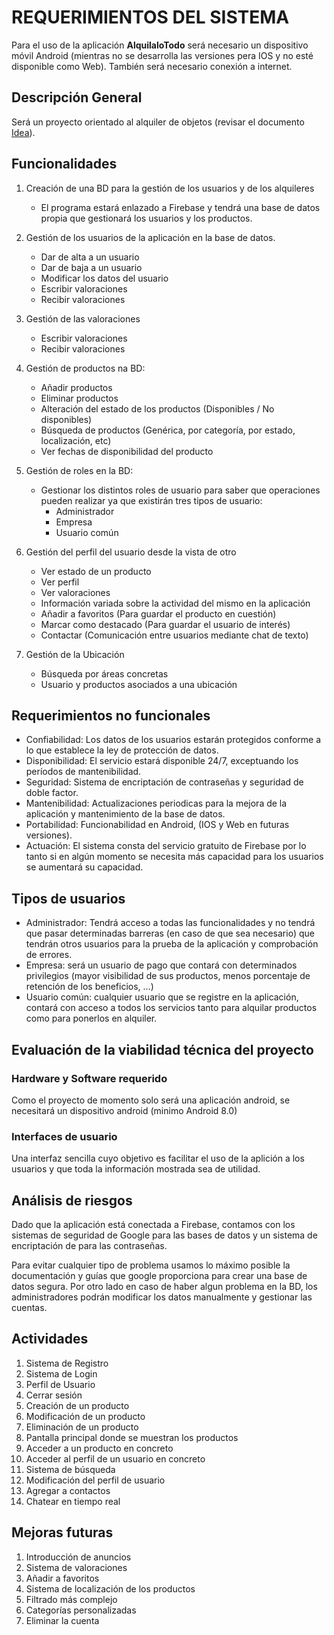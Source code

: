 # REQUERIMIENTOS DEL SISTEMA
Para el uso de la aplicación **AlquilaloTodo** será necesario un dispositivo móvil Android (mientras no se desarrolla las versiones pera IOS y no esté disponible como Web). También será necesario conexión a internet.

## Descripción General

Será un proyecto orientado al alquiler de objetos (revisar el documento [Idea](doc/templates/1_idea.md)). 

## Funcionalidades

1. Creación de una BD para la gestión de los usuarios y de los alquileres
   - El programa estará enlazado a Firebase y tendrá una base de datos propia que gestionará los usuarios y los productos.

2. Gestión de los usuarios de la aplicación en la base de datos.
    
   - Dar de alta a un usuario
   - Dar de baja a un usuario
   - Modificar los datos del usuario
   - Escribir valoraciones
   - Recibir valoraciones   

3. Gestión de las valoraciones

   - Escribir valoraciones
   - Recibir valoraciones 

4. Gestión de productos na BD:

   - Añadir productos
   - Eliminar productos
   - Alteración del estado de los productos (Disponibles / No disponibles)
   - Búsqueda de productos (Genérica, por categoría, por estado, localización, etc)
   - Ver fechas de disponibilidad del producto

5. Gestión de roles en la BD:

   - Gestionar los distintos roles de usuario para saber que operaciones pueden realizar ya que existirán tres tipos de usuario:
      - Administrador
      - Empresa
      - Usuario común

6. Gestión del perfil del usuario desde la vista de otro

   - Ver estado de un producto
   - Ver perfil
   - Ver valoraciones 
   - Información variada sobre la actividad del mismo en la aplicación
   - Añadir a favoritos (Para guardar el producto en cuestión)
   - Marcar como destacado (Para guardar el usuario de interés)
   - Contactar (Comunicación entre usuarios mediante chat de texto)

7. Gestión de la Ubicación

   - Búsqueda por áreas concretas
   - Usuario y productos asociados a una ubicación  

## Requerimientos no funcionales

- Confiabilidad: Los datos de los usuarios estarán protegidos conforme a lo que establece la ley de protección de datos.
- Disponibilidad: El servicio estará disponible 24/7, exceptuando los períodos de mantenibilidad.
- Seguridad: Sistema de encriptación de contraseñas y seguridad de doble factor.
- Mantenibilidad: Actualizaciones periodicas para la mejora de la aplicación y mantenimiento de la base de datos.
- Portabilidad: Funcionabilidad en Android, (IOS y Web en futuras versiones).
- Actuación: El sistema consta del servicio gratuito de Firebase por lo tanto si en algún momento se necesita más capacidad para los usuarios se aumentará su capacidad.


## Tipos de usuarios

- Administrador: Tendrá acceso a todas las funcionalidades y no tendrá que pasar determinadas barreras (en caso de que sea necesario) que tendrán otros usuarios para la prueba de la aplicación y comprobación de errores.
- Empresa: será un usuario de pago que contará con determinados privilegios (mayor visibilidad de sus productos, menos porcentaje de retención de los beneficios, ...)
- Usuario común: cualquier usuario que se registre en la aplicación, contará con acceso a todos los servicios tanto para alquilar productos como para ponerlos en alquiler.

## Evaluación de la viabilidad técnica del proyecto

### Hardware y Software requerido
Como el proyecto de momento solo será una aplicación android, se necesitará un dispositivo android (minimo Android 8.0)

### Interfaces de usuario

Una interfaz sencilla cuyo objetivo es facilitar el uso de la aplición a los usuarios y que toda la información mostrada sea de utilidad.

## Análisis de riesgos

Dado que la aplicación está conectada a Firebase, contamos con los sistemas de seguridad de Google para las bases de datos y un sistema de encriptación de para las contraseñas. 

Para evitar cualquier tipo de problema usamos lo máximo posible la documentación y guías que google proporciona para crear una base de datos segura. Por otro lado en caso de haber algun problema en la BD, los administradores podrán modificar los datos manualmente y gestionar las cuentas.

## Actividades

1. Sistema de Registro
2. Sistema de Login
3. Perfil de Usuario
4. Cerrar sesión
5. Creación de un producto
6. Modificación de un producto
7. Eliminación de un producto
8. Pantalla principal donde se muestran los productos
9. Acceder a un producto en concreto
10. Acceder al perfil de un usuario en concreto
11. Sistema de búsqueda
12. Modificación del perfil de usuario
13. Agregar a contactos
14. Chatear en tiempo real

## Mejoras futuras

1. Introducción de anuncios
2. Sistema de valoraciones
3. Añadir a favoritos
4. Sistema de localización de los productos
5. Filtrado más complejo
6. Categorías personalizadas
7. Eliminar la cuenta